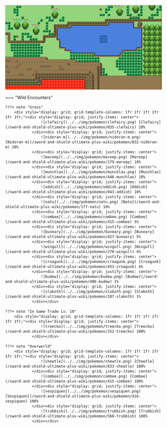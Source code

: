 <img src="../../img/routes/Wild Area 3 North.png" alt="Wild Area 3 North"/>

=== "Wild Encounters"


	???+ note "Grass"
		<div style="display: grid; grid-template-columns: 1fr 1fr 1fr 1fr 1fr 1fr;"><div style="display: grid; justify-items: center">
                    ![clefairy](../../img/pokemon/clefairy.png) [Clefairy](/sword-and-shield-ultimate-plus-wiki/pokemon/035-clefairy) 20%
                </div><div style="display: grid; justify-items: center">
                    ![nidoran-m](../../img/pokemon/nidoran-m.png) [Nidoran-m](/sword-and-shield-ultimate-plus-wiki/pokemon/032-nidoran-m) 20%
                </div><div style="display: grid; justify-items: center">
                    ![mareep](../../img/pokemon/mareep.png) [Mareep](/sword-and-shield-ultimate-plus-wiki/pokemon/179-mareep) 10%
                </div><div style="display: grid; justify-items: center">
                    ![munchlax](../../img/pokemon/munchlax.png) [Munchlax](/sword-and-shield-ultimate-plus-wiki/pokemon/446-munchlax) 10%
                </div><div style="display: grid; justify-items: center">
                    ![oddish](../../img/pokemon/oddish.png) [Oddish](/sword-and-shield-ultimate-plus-wiki/pokemon/043-oddish) 10%
                </div><div style="display: grid; justify-items: center">
                    ![natu](../../img/pokemon/natu.png) [Natu](/sword-and-shield-ultimate-plus-wiki/pokemon/177-natu) 10%
                </div><div style="display: grid; justify-items: center">
                    ![combee](../../img/pokemon/combee.png) [Combee](/sword-and-shield-ultimate-plus-wiki/pokemon/415-combee) 5%
                </div><div style="display: grid; justify-items: center">
                    ![buneary](../../img/pokemon/buneary.png) [Buneary](/sword-and-shield-ultimate-plus-wiki/pokemon/427-buneary) 5%
                </div><div style="display: grid; justify-items: center">
                    ![wingull](../../img/pokemon/wingull.png) [Wingull](/sword-and-shield-ultimate-plus-wiki/pokemon/278-wingull) 4%
                </div><div style="display: grid; justify-items: center">
                    ![croagunk](../../img/pokemon/croagunk.png) [Croagunk](/sword-and-shield-ultimate-plus-wiki/pokemon/453-croagunk) 4%
                </div><div style="display: grid; justify-items: center">
                    ![budew](../../img/pokemon/budew.png) [Budew](/sword-and-shield-ultimate-plus-wiki/pokemon/406-budew) 1%
                </div><div style="display: grid; justify-items: center">
                    ![slakoth](../../img/pokemon/slakoth.png) [Slakoth](/sword-and-shield-ultimate-plus-wiki/pokemon/287-slakoth) 1%
                </div></div>

	???+ note "In Game Trade Lv. 10"
		<div style="display: grid; grid-template-columns: 1fr 1fr 1fr 1fr 1fr 1fr;"><div style="display: grid; justify-items: center">
                    ![treecko](../../img/pokemon/treecko.png) [Treecko](/sword-and-shield-ultimate-plus-wiki/pokemon/252-treecko) 100%
                </div></div>

	???+ note "Overworld"
		<div style="display: grid; grid-template-columns: 1fr 1fr 1fr 1fr 1fr 1fr;"><div style="display: grid; justify-items: center">
                    ![chewtle](../../img/pokemon/chewtle.png) [Chewtle](/sword-and-shield-ultimate-plus-wiki/pokemon/833-chewtle) 100%
                </div><div style="display: grid; justify-items: center">
                    ![combee](../../img/pokemon/combee.png) [Combee](/sword-and-shield-ultimate-plus-wiki/pokemon/415-combee) 100%
                </div><div style="display: grid; justify-items: center">
                    ![vespiquen](../../img/pokemon/vespiquen.png) [Vespiquen](/sword-and-shield-ultimate-plus-wiki/pokemon/416-vespiquen) 100%
                </div><div style="display: grid; justify-items: center">
                    ![trubbish](../../img/pokemon/trubbish.png) [Trubbish](/sword-and-shield-ultimate-plus-wiki/pokemon/568-trubbish) 100%
                </div></div>



